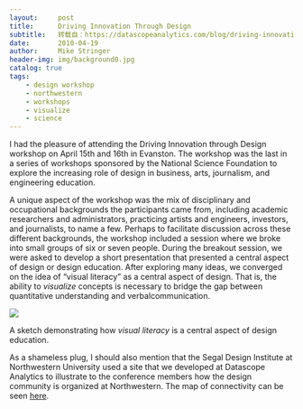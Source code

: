 ```yaml
---
layout:     post
title:      Driving Innovation Through Design
subtitle:   转载自：https://datascopeanalytics.com/blog/driving-innovation-through-design/
date:       2010-04-19
author:     Mike Stringer
header-img: img/background0.jpg
catalog: true
tags:
    - design workshop
    - northwestern
    - workshops
    - visualize
    - science
---
```



I had the pleasure of attending
the Driving
Innovation through Design workshop on April 15th and 16th in
Evanston. The workshop was the last in a series of workshops
sponsored by the National Science Foundation to explore the
increasing role of design in business, arts, journalism, and
engineering education.



A unique
aspect of the workshop was the mix of disciplinary and occupational
backgrounds the participants came from, including academic
researchers and administrators, practicing artists and engineers,
investors, and journalists, to name a few. Perhaps to facilitate
discussion across these different backgrounds, the workshop
included a session where we broke into small groups of six or seven
people. During the breakout session, we were asked to develop a
short presentation that presented a central aspect of design or
design education. After exploring many ideas, we converged on the
idea of “visual literacy” as a central aspect of
design. That is, the ability to *visualize* concepts is
necessary to bridge the gap between quantitative understanding and
verbalcommunication.

![](https://datascopeanalytics.com/blog/driving-innovation-through-design/visual_literacy.png)


 A sketch demonstrating how *visual literacy* is a central aspect of design
education.



As a shameless plug, I should also mention that the Segal Design Institute at Northwestern University used a
site that we developed at Datascope Analytics to illustrate to the conference members how the design community
is organized at Northwestern. The map of connectivity can be seen
[here](http://design.northwestern.edu/.).

